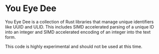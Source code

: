 # You Eye Dee

You Eye Dee is a collection of Rust libraries that manage unique identifiers like UUID and ULID. This includes SIMD accelerated parsing of a unique ID into an integer and SIMD accelerated encoding of an integer into the text form.

This code is highly experimental and should not be used at this time.
